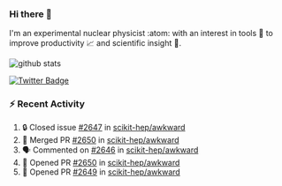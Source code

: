 ### Hi there 👋 

I'm an experimental nuclear physicist :atom: with an interest in tools :wrench: to improve productivity :chart_with_upwards_trend: and scientific insight :telescope:.

![github stats](https://github-readme-stats.vercel.app/api?username=agoose77&show_icons=true&hide_rank=true&hide_title=true&bg_color=30,e76445,904e95&text_color=efe3ec&icon_color=efe3ec)
<!--
**agoose77/agoose77** is a ✨ _special_ ✨ repository because its `README.md` (this file) appears on your GitHub profile.

Here are some ideas to get you started:

- 🔭 I’m currently working on ...
- 🌱 I’m currently learning ...
- 👯 I’m looking to collaborate on ...
- 🤔 I’m looking for help with ...
- 💬 Ask me about ...
- 📫 How to reach me: ...
- 😄 Pronouns: ...
- ⚡ Fun fact: ...
-->

[![Twitter Badge](https://img.shields.io/twitter/follow/agoose77?style=flat-square&logo=Twitter&logoColor=white&color=cornflowerblue)](https://twitter.com/agoose77)

### :zap: Recent Activity

<!--START_SECTION:activity-->
1. 🔒 Closed issue [#2647](https://github.com/scikit-hep/awkward/issues/2647) in [scikit-hep/awkward](https://github.com/scikit-hep/awkward)
2. 🎉 Merged PR [#2650](https://github.com/scikit-hep/awkward/pull/2650) in [scikit-hep/awkward](https://github.com/scikit-hep/awkward)
3. 🗣 Commented on [#2646](https://github.com/scikit-hep/awkward/pull/2646#issuecomment-1679595585) in [scikit-hep/awkward](https://github.com/scikit-hep/awkward)
4. 💪 Opened PR [#2650](https://github.com/scikit-hep/awkward/pull/2650) in [scikit-hep/awkward](https://github.com/scikit-hep/awkward)
5. 💪 Opened PR [#2649](https://github.com/scikit-hep/awkward/pull/2649) in [scikit-hep/awkward](https://github.com/scikit-hep/awkward)
<!--END_SECTION:activity-->

